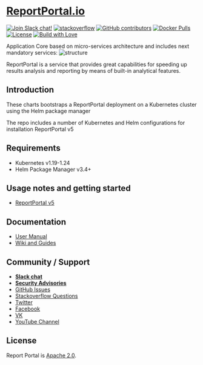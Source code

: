 # [ReportPortal.io](http://ReportPortal.io)

[![Join Slack chat!](https://slack.epmrpp.reportportal.io/badge.svg)](https://slack.epmrpp.reportportal.io/)
[![stackoverflow](https://img.shields.io/badge/reportportal-stackoverflow-orange.svg?style=flat)](http://stackoverflow.com/questions/tagged/reportportal)
[![GitHub contributors](https://img.shields.io/badge/contributors-102-blue.svg)](https://reportportal.io/community)
[![Docker Pulls](https://img.shields.io/docker/pulls/reportportal/service-api.svg?maxAge=25920)](https://hub.docker.com/u/reportportal/)
[![License](https://img.shields.io/badge/license-Apache-brightgreen.svg)](https://www.apache.org/licenses/LICENSE-2.0)
[![Build with Love](https://img.shields.io/badge/build%20with-❤%EF%B8%8F%E2%80%8D-lightgrey.svg)](http://reportportal.io?style=flat)


Application Core based on micro-services architecture and includes next mandatory services:
![structure](https://github.com/reportportal/reportportal/blob/master/public/rp_repo_structure.png)

ReportPortal is a service that provides great capabilities for speeding up results analysis and reporting by means of built-in analytical features.

## Introduction
These charts bootstraps a ReportPortal deployment on a Kubernetes cluster using the Helm package manager

The repo includes a number of Kubernetes and Helm configurations for installation ReportPortal v5

## Requirements
* Kubernetes v1.19-1.24
* Helm Package Manager v3.4+

## Usage notes and getting started
* [ReportPortal v5](https://github.com/reportportal/kubernetes/tree/master/reportportal)


## Documentation
* [User Manual](http://reportportal.io/#documentation)
* [Wiki and Guides](https://github.com/reportportal/reportportal/wiki)


## Community / Support
* [**Slack chat**](https://reportportal-slack-auto.herokuapp.com)
* [**Security Advisories**](https://github.com/reportportal/reportportal/blob/master/SECURITY_ADVISORIES.md)
* [GitHub Issues](https://github.com/reportportal/reportportal/issues)
* [Stackoverflow Questions](http://stackoverflow.com/questions/tagged/reportportal)
* [Twitter](http://twitter.com/ReportPortal_io)
* [Facebook](https://www.facebook.com/ReportPortal.io)
* [VK](https://vk.com/reportportal_io)
* [YouTube Channel](https://www.youtube.com/channel/UCsZxrHqLHPJcrkcgIGRG-cQ)

## License
Report Portal is [Apache 2.0](https://www.apache.org/licenses/LICENSE-2.0).
